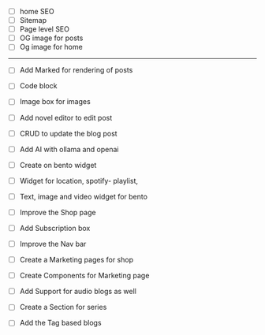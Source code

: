 - [ ] home SEO
- [ ] Sitemap
- [ ] Page level SEO 
- [ ] OG image for posts
- [ ] Og image for home

---

- [ ] Add Marked for rendering of posts
- [ ] Code block
- [ ] Image box for images
- [ ] Add novel editor to edit post 
- [ ] CRUD to update the blog post
- [ ] Add AI with ollama and openai
- [ ] Create on bento widget
- [ ] Widget for location, spotify- playlist, 
- [ ] Text, image and video widget for bento
- [ ] Improve the Shop page
- [ ] Add Subscription box
- [ ] Improve the Nav bar
- [ ] Create a Marketing pages for shop
- [ ] Create Components for Marketing page

- [ ] Add Support for audio blogs as well
- [ ] Create a Section for series 
- [ ] Add the Tag based blogs